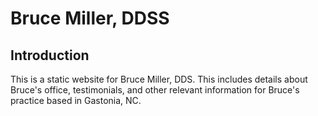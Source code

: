 # Bruce Miller, DDSS

## Introduction

This is a static website for Bruce Miller, DDS. This includes
details about Bruce's office, testimonials, and other relevant
information for Bruce's practice based in Gastonia, NC.

